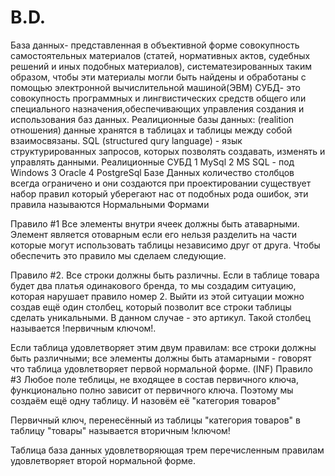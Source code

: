 # B.D.
База данных- представленная в объективной форме совокупность самостоятельных материалов (статей, нормативных актов, судебных решений и иных подобных материалов), систематезированных таким образом, чтобы эти материалы могли быть найдены и обработаны с помощью электронной вычислительной машиной(ЭВМ) 
СУБД- это совокупность программных и лингвистических средств общего или специального назначения,обеспечивающих управления создания и использования баз данных. 
Реалиционные базы данных: (realition отношения) данные хранятся в таблицах и таблицы между собой взаимосвязаны. 
SQL (structured qury language) - язык структурированных запросов, которых позволять создавать, изменять и управлять данными. 
Реалиционные СУБД
1 MySql
2 MS SQL - под Windows
3 Oracle
4 PostgreSql
Базе Данных количество столбцов всегда ограничено и они создаются при проектировании
существует набор правил который уберегают нас от подобных рода ошибок, эти правила называются Нормальными Формами

Правило #1
Все элементы внутри ячеек должны быть атаварными. Элемент является отоварным если его нельзя разделить на части которые могут использовать таблицы независимо друг от друга. 
Чтобы обеспечить это правило мы сделаем следующие.

Правило #2. Все строки должны быть различны. Если в таблице товара будет два платья одинакового бренда, то мы создадим ситуацию, которая нарушает правило номер 2. Выйти из этой ситуации можно создав ещё один столбец, который позволит все строки таблицы сделать уникальными. В данном случае - это артикул. Такой столбец называется !первичным ключом!.

Если таблица удовлетворяет этим двум правилам: все строки должны быть различными; все элементы должны быть атамарными - говорят что таблица удовлетворяет первой нормальной форме. (INF)
Правило #3
Любое поле теблицы, не входящее в состав первичного ключа, функционально полно зависит от первичного ключа. Поэтому мы создаём ещё одну таблицу. И назовём её "категория товаров"

Первичный ключ, перенесённый из таблицы "категория товаров" в таблицу "товары" называется вторичным !ключом!

Таблица база данных удовлетворяющая трем перечисленным правилам удовлетворяет второй нормальной форме. 


